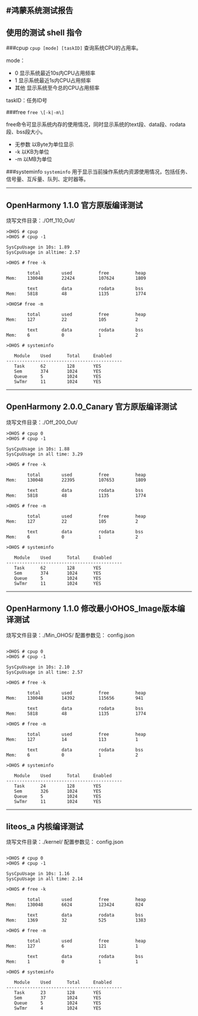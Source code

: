 #鸿蒙系统测试报告
---
## 使用的测试 shell 指令

###cpup
`cpup [mode] [taskID]` 查询系统CPU的占用率。

mode：

+ 0 显示系统最近10s内CPU占用频率
+ 1 显示系统最近1s内CPU占用频率
+ 其他 显示系统至今总的CPU占用频率

taskID：任务ID号

###free
`free \[-k|-m\]` 

free命令可显示系统内存的使用情况，同时显示系统的text段、data段、rodata段、bss段大小。

+ 无参数 以Byte为单位显示
+ -k 以KB为单位
+ -m 以MB为单位

###systeminfo
`systeminfo` 
用于显示当前操作系统内资源使用情况，包括任务、信号量、互斥量、队列、定时器等。

---
## OpenHarmony 1.1.0 官方原版编译测试
烧写文件目录：./Off_110_Out/

```
>OHOS # cpup 
>OHOS # cpup -1

SysCpuUsage in 10s: 1.89
SysCpuUsage in alltime: 2.57

>OHOS # free -k 

        total        used          free          heap
Mem:    130048       22424         107624        1809      

        text         data          rodata        bss
Mem:    5818         48            1135          1774   

>OHOS# free -m 

        total        used          free          heap
Mem:    127          22            105           2         

        text         data          rodata        bss
Mem:    6            0             1             2    

>OHOS # systeminfo

   Module    Used      Total     Enabled
--------------------------------------------
   Task      62        128       YES
   Sem       374       1024      YES
   Queue     5         1024      YES
   SwTmr     11        1024      YES

```

---

## OpenHarmony 2.0.0_Canary 官方原版编译测试
烧写文件目录：./Off_200_Out/

```
>OHOS # cpup 0
>OHOS # cpup -1

SysCpuUsage in 10s: 1.88
SysCpuUsage in all time: 3.29

>OHOS # free -k

        total        used          free          heap
Mem:    130048       22395         107653        1809      

        text         data          rodata        bss
Mem:    5818         48            1135          1774      

>OHOS # free -m

        total        used          free          heap
Mem:    127          22            105           2         

        text         data          rodata        bss
Mem:    6            0             1             2

>OHOS # systeminfo

   Module    Used      Total     Enabled
--------------------------------------------
   Task      62        128       YES
   Sem       374       1024      YES
   Queue     5         1024      YES
   SwTmr     11        1024      YES
```

---

## OpenHarmony 1.1.0 修改最小OHOS_Image版本编译测试
烧写文件目录：./Min_OHOS/
配置参数见： config.json

```

>OHOS # cpup 0
>OHOS # cpup -1

SysCpuUsage in 10s: 2.10
SysCpuUsage in all time: 2.57

>OHOS # free -k

        total        used          free          heap
Mem:    130048       14392         115656        941       

        text         data          rodata        bss
Mem:    5818         48            1135          1774

>OHOS # free -m

        total        used          free          heap
Mem:    127          14            113           1         

        text         data          rodata        bss
Mem:    6            0             1             2  

>OHOS # systeminfo

   Module    Used      Total     Enabled
--------------------------------------------
   Task      24        128       YES
   Sem       326       1024      YES
   Queue     5         1024      YES
   SwTmr     11        1024      YES

```

___

## liteos_a 内核编译测试
烧写文件目录：./kernel/
配置参数见： config.json

```

>OHOS # cpup 0
>OHOS # cpup -1

SysCpuUsage in 10s: 1.16
SysCpuUsage in all time: 2.14 

>OHOS # free -k

        total        used          free          heap
Mem:    130048       6624          123424        824       

        text         data          rodata        bss
Mem:    1369         32            525           1383 

>OHOS # free -m

        total        used          free          heap
Mem:    127          6             121           1         

        text         data          rodata        bss
Mem:    1            0             1             1

>OHOS # systeminfo

   Module    Used      Total     Enabled
--------------------------------------------
   Task      23        128       YES
   Sem       37        1024      YES
   Queue     5         1024      YES
   SwTmr     4         1024      YES
```